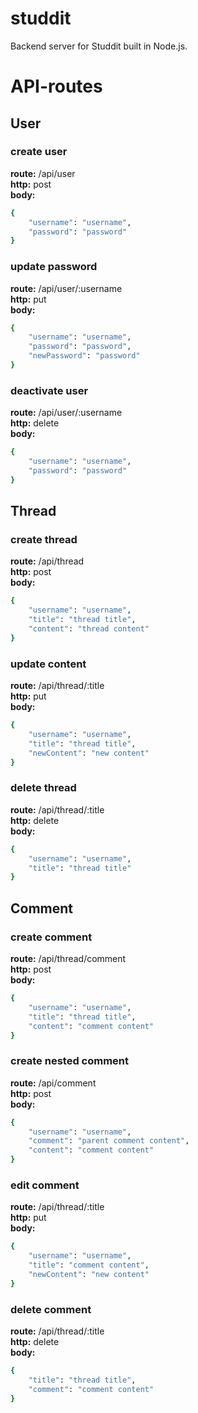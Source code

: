 # studdit
Backend server for Studdit built in Node.js.

# API-routes

## User
### create user
**route:** /api/user\
**http:** post\
**body:**
```sh
{
    "username": "username",
    "password": "password"
}
```

### update password
**route:** /api/user/:username\
**http:** put\
**body:**
```sh
{
    "username": "username",
    "password": "password",
    "newPassword": "password"
}
```

### deactivate user
**route:** /api/user/:username\
**http:** delete\
**body:**
```sh
{
    "username": "username",
    "password": "password"
}
```

## Thread
### create thread
**route:** /api/thread\
**http:** post\
**body:**
```sh
{
    "username": "username",
    "title": "thread title",
    "content": "thread content"
}
```

### update content
**route:** /api/thread/:title\
**http:** put\
**body:**
```sh
{
    "username": "username",
    "title": "thread title",
    "newContent": "new content"
}
```

### delete thread
**route:** /api/thread/:title\
**http:** delete\
**body:**
```sh
{
    "username": "username",
    "title": "thread title"
}
```

## Comment
### create comment
**route:** /api/thread/comment\
**http:** post\
**body:**
```sh
{
    "username": "username",
    "title": "thread title",
    "content": "comment content"
}
```

### create nested comment
**route:** /api/comment\
**http:** post\
**body:**
```sh
{
    "username": "username",
    "comment": "parent comment content",
    "content": "comment content"
}
```

### edit comment
**route:** /api/thread/:title\
**http:** put\
**body:**
```sh
{
    "username": "username",
    "title": "comment content",
    "newContent": "new content"
}
```

### delete comment
**route:** /api/thread/:title\
**http:** delete\
**body:**
```sh
{
    "title": "thread title",
    "comment": "comment content"
}
```
